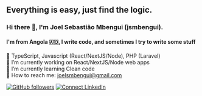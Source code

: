 ## Everything is easy, just find the logic.

### Hi there 👋, I'm Joel Sebastião Mbengui (jsmbengui).
#### I'm from Angola 🇦🇴, I write code, and sometimes I try to write some stuff

🔴 TypeScript, Javascript (React/NextJS/Node), PHP (Laravel)<br>
🔴 I’m currently working on React/NextJS/Node web apps<br>
🔴 I’m currently learning Clean code<br>
🔴 How to reach me: [joelsmbengui@gmail.com](mailto:joelsmbengui@gmail.com)

[![GitHub followers](https://img.shields.io/github/followers/jsmbengui?style=social)](https://github.com/jsmbengui)
[![Connect LinkedIn](https://img.shields.io/badge/LinkedIn-informational?style=social&logo=linkedin)](https://www.linkedin.com/in/joel-sebastião-mbengui/)

